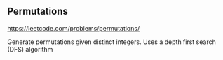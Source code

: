## Permutations

https://leetcode.com/problems/permutations/


Generate permutations given distinct integers. Uses a depth first search (DFS) algorithm
